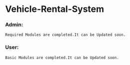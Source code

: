 # Vehicle-Rental-System

### Admin:
    Required Modules are completed.It can be Updated soon.
### User:
    Basic Modules are completed.It can be Updated soon.
